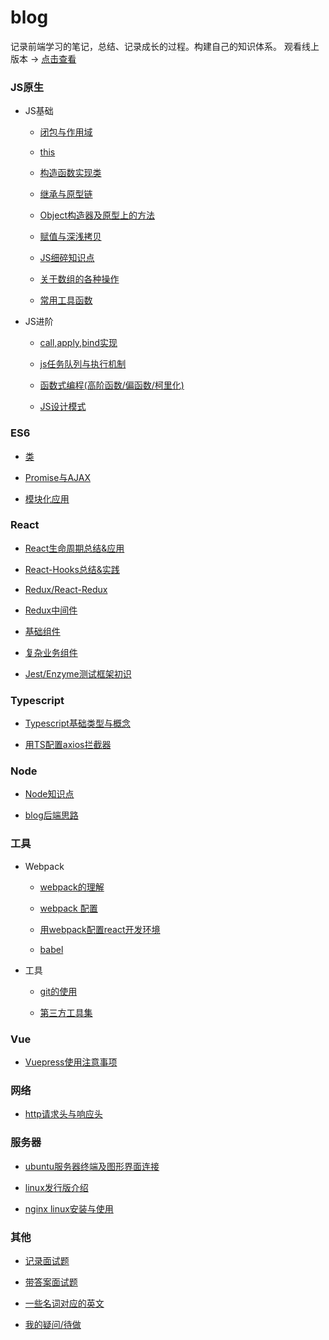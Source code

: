 # blog

记录前端学习的笔记，总结、记录成长的过程。构建自己的知识体系。 观看线上版本 -> [点击查看](https://blog.xblcity.com)

### JS原生

- JS基础

  - [闭包与作用域](https://github.com/xblcity/blog/blob/master/js/scope-closures.md)

  - [this](https://github.com/xblcity/blog/blob/master/js/this.md)

  - [构造函数实现类](https://github.com/xblcity/blog/blob/master/js/object.md)

  - [继承与原型链](https://github.com/xblcity/blog/blob/master/js/inherit.md)

  - [Object构造器及原型上的方法](https://github.com/xblcity/blog/blob/master/js/object-methods.md)

  - [赋值与深浅拷贝](https://github.com/xblcity/blog/blob/master/js/copy.md)

  - [JS细碎知识点](https://github.com/xblcity/blog/blob/master/js/knowledge-points.md)

  - [关于数组的各种操作](https://github.com/xblcity/blog/blob/master/js/array.md)

  - [常用工具函数](https://github.com/xblcity/blog/blob/master/js/utils.md)

- JS进阶

  - [call,apply,bind实现](https://github.com/xblcity/blog/blob/master/js/call.md)

  - [js任务队列与执行机制](https://github.com/xblcity/blog/blob/master/js/eventloop.md)

  - [函数式编程(高阶函数/偏函数/柯里化)](https://github.com/xblcity/blog/blob/master/js/func-program.md)

  - [JS设计模式](https://github.com/xblcity/blog/blob/master/js/design-mode.md)

### ES6

- [类](https://github.com/xblcity/blog/blob/master/es6/class.md)

- [Promise与AJAX](https://github.com/xblcity/blog/blob/master/es6/promise.md)

- [模块化应用](https://github.com/xblcity/blog/blob/master/es6/module.md)

### React

- [React生命周期总结&应用](https://github.com/xblcity/blog/blob/master/react/lifecycle.md)

- [React-Hooks总结&实践](https://github.com/xblcity/blog/blob/master/react/react-hooks.md)

- [Redux/React-Redux](https://github.com/xblcity/blog/blob/master/react/redux.md)

- [Redux中间件](https://github.com/xblcity/blog/blob/master/react/redux-middleware.md)

- [基础组件](https://github.com/xblcity/blog/blob/master/react/basic-co.md)

- [复杂业务组件](https://github.com/xblcity/blog/blob/master/react/complex-co.md)

- [Jest/Enzyme测试框架初识](https://github.com/xblcity/blog/blob/master/react/react-test.md)

### Typescript

- [Typescript基础类型与概念](https://github.com/xblcity/blog/blob/master/typescript/ts-basic.md)

- [用TS配置axios拦截器](https://github.com/xblcity/blog/blob/master/typescript/ts-axios.md)

### Node

- [Node知识点](https://github.com/xblcity/blog/blob/master/node/little-points.md)

- [blog后端思路](https://github.com/xblcity/blog/blob/master/node/blog.md)

### 工具

- Webpack

  - [webpack的理解](https://github.com/xblcity/blog/blob/master/tools/webpack/webpack.md)

  - [webpack 配置](https://github.com/xblcity/blog/blob/master/tools/webpack/webpack-config.md)

  - [用webpack配置react开发环境](https://github.com/xblcity/blog/blob/master/tools/webpack/webpack-react.md)

  - [babel](https://github.com/xblcity/blog/blob/master/tools/webpack/babel.md)

- 工具

  - [git的使用](https://github.com/xblcity/blog/blob/master/tools/git.md)

  - [第三方工具集](https://github.com/xblcity/blog/blob/master/tools/tool.md)

### Vue

- [Vuepress使用注意事项](https://github.com/xblcity/blog/blob/master/vue/vuepress.md)

### 网络

- [http请求头与响应头](https://github.com/xblcity/blog/blob/master/network/http-message.md)


### 服务器

- [ubuntu服务器终端及图形界面连接](https://github.com/xblcity/blog/blob/master/server/ubuntu.md)

- [linux发行版介绍](https://github.com/xblcity/blog/blob/master/server/linux.md)

- [nginx linux安装与使用](https://github.com/xblcity/blog/blob/master/server/nginx.md)

### 其他

- [记录面试题](https://github.com/xblcity/blog/blob/master/others/job-interview.md)

- [带答案面试题](https://github.com/xblcity/blog/blob/master/others/job-answers.md)

- [一些名词对应的英文](https://github.com/xblcity/blog/blob/master/others/words.md)

- [我的疑问/待做](https://github.com/xblcity/blog/blob/master/others/questions.md)

